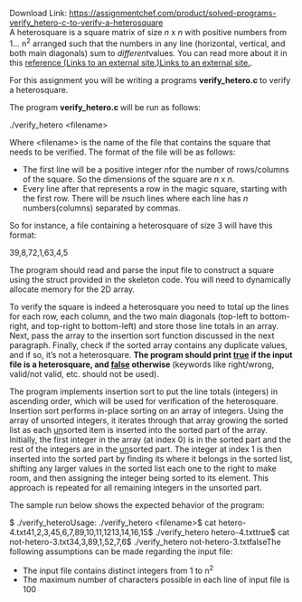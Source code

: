 Download Link: https://assignmentchef.com/product/solved-programs-verify_hetero-c-to-verify-a-heterosquare
<br>
A heterosquare is a square matrix of size <em>n</em> x <em>n</em> with positive numbers from 1… n<sup>2</sup> arranged such that the numbers in any line (horizontal, vertical, and both main diagonals) sum to <em>different</em>values. You can read more about it in this <a href="https://en.wikipedia.org/wiki/Heterosquare">reference (Links to an external site.)Links to an external site.</a>.

For this assignment you will be writing a programs <strong>verify_hetero.c</strong>  to verify a heterosquare.

The program <strong>verify_hetero.c </strong>will be run as follows:

./verify_hetero &lt;filename&gt;

Where &lt;filename&gt; is the name of the file that contains the square that needs to be verified. The format of the file will be as follows:

<ul>

 <li>The first line will be a positive integer <em>n</em>for the number of rows/columns of the square. So the dimensions of the square are <em>n </em>x <em>n</em>.</li>

 <li>Every line after that represents a row in the magic square, starting with the first row. There will be <em>n</em>such lines where each line has <em>n</em> numbers(columns) separated by commas.</li>

</ul>

So for instance, a file containing a heterosquare of size 3 will have this format:

39,8,72,1,63,4,5




The program should read and parse the input file to construct a square using the struct provided in the skeleton code. You will need to dynamically allocate memory for the 2D array.

To verify the square is indeed a heterosquare you need to total up the lines for each row, each column, and the two main diagonals (top-left to bottom-right, and top-right to bottom-left) and store those line totals in an array. Next, pass the array to the insertion sort function discussed in the next paragraph. Finally, check if the sorted array contains any duplicate values, and if so, it’s not a heterosquare. <strong>The program should print <u>true</u> if the input file is a heterosquare, and <u>false</u> otherwise </strong>(keywords like right/wrong, valid/not valid, etc. should not be used).

The program implements insertion sort to put the line totals (integers) in ascending order, which will be used for verification of the heterosquare. Insertion sort performs in-place sorting on an array of integers. Using the array of unsorted integers, it iterates through that array growing the sorted list as each <u>un</u>sorted item is inserted into the sorted part of the array. Initially, the first integer in the array (at index 0) is in the sorted part and the rest of the integers are in the <u>un</u>sorted part. The integer at index 1 is then inserted into the sorted part by finding its where it belongs in the sorted list, shifting any larger values in the sorted list each one to the right to make room, and then assigning the integer being sorted to its element. This approach is repeated for all remaining integers in the unsorted part.

The sample run below shows the expected behavior of the program:

$ ./verify_heteroUsage: ./verify_hetero &lt;filename&gt;$ cat hetero-4.txt41,2,3,45,6,7,89,10,11,1213,14,16,15$ ./verify_hetero hetero-4.txttrue$ cat not-hetero-3.txt34,3,89,1,52,7,6$ ./verify_hetero not-hetero-3.txtfalseThe following assumptions can be made regarding the input file:

<ul>

 <li>The input file contains distinct integers from 1 to n<sup>2</sup></li>

 <li>The maximum number of characters possible in each line of input file is 100</li>

</ul>


